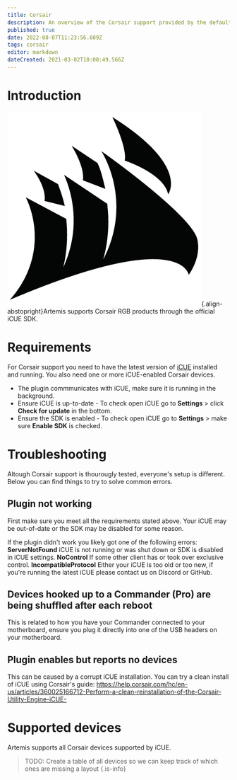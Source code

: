 ```yaml
---
title: Corsair
description: An overview of the Corsair support provided by the default Artemis Corsair plugin
published: true
date: 2022-08-07T11:23:56.609Z
tags: corsair
editor: markdown
dateCreated: 2021-03-02T10:00:49.566Z
---
```


# Introduction
![corsair-logo.png](/vendors/corsair-logo.png){.align-abstopright}Artemis supports Corsair RGB products through the official iCUE SDK.

# Requirements
For Corsair support you need to have the latest version of [iCUE](https://www.corsair.com/eu/en/downloads) installed and running.
You also need one or more iCUE-enabled Corsair devices.

- The plugin commmunicates with iCUE, make sure it is running in the background.
- Ensure iCUE is up-to-date - To check open iCUE go to **Settings** > click **Check for update** in the bottom.
- Ensure the SDK is enabled  - To check open iCUE go to **Settings** > make sure **Enable SDK** is checked.

# Troubleshooting
Altough Corsair support is thourougly tested, everyone's setup is different. Below you can find things to try to solve common errors.

## Plugin not working
First make sure you meet all the requirements stated above. Your iCUE may be out-of-date or the SDK may be disabled for some reason.

If the plugin didn't work you likely got one of the following errors:
**ServerNotFound**
iCUE is not running or was shut down or SDK is disabled in iCUE settings.
**NoControl**
If some other client has or took over exclusive control.
**IncompatibleProtocol**
Either your iCUE is too old or too new, if you're running the latest iCUE please contact us on Discord or GitHub.

## Devices hooked up to a Commander (Pro) are being shuffled after each reboot
This is related to how you have your Commander connected to your motherboard, ensure you plug it directly into one of the USB headers on your motherboard.

## Plugin enables but reports no devices
This can be caused by a corrupt iCUE installation. You can try a clean install of iCUE using Corsair's guide: https://help.corsair.com/hc/en-us/articles/360025166712-Perform-a-clean-reinstallation-of-the-Corsair-Utility-Engine-iCUE-

# Supported devices
Artemis supports all Corsair devices supported by iCUE.

> TODO: Create a table of all devices so we can keep track of which ones are missing a layout
{.is-info}
